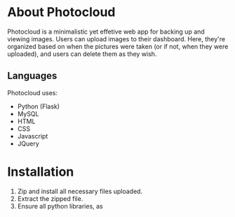 # About Photocloud

Photocloud is a minimalistic yet effetive web app for backing up and viewing images. Users can upload images to their dashboard. Here, they're organized based on when the pictures were taken (or if not, when they were uploaded), and users can delete them as they wish.

## Languages

Photocloud uses:
- Python (Flask)
- MySQL
- HTML
- CSS
- Javascript
- JQuery

# Installation

1. Zip and install all necessary files uploaded.
2. Extract the zipped file.
3. Ensure all python libraries, as 
